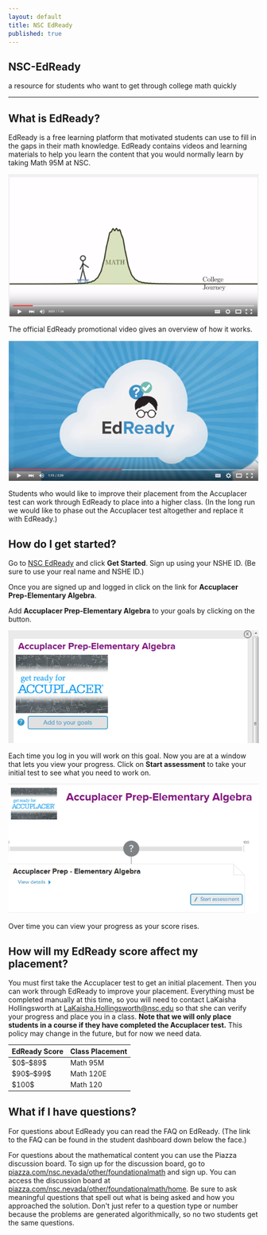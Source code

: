 ```yaml
---
layout: default
title: NSC EdReady
published: true
---
```



<section>
        <div id="title">
          <h1>NSC-EdReady</h1>
          <p>a resource for students who want to get through college math quickly</p>
          <hr>
        </div>
</section>
<p></p>

## What is EdReady?

EdReady is a free learning platform that motivated students can use to fill in the gaps in their math knowledge. EdReady contains videos and learning materials to help you learn the content that you would normally learn by taking Math 95M at NSC. 

<a href="https://youtu.be/G4vll_wvC88" target="_blank">
<img border="0" alt="EdReady video by NSC" src="images/EdReadyVideo.PNG">
</a>

The official EdReady promotional video gives an overview of how it works.

<a href="https://youtu.be/12Ef3IdghgA" target="_blank">
<img border="0" alt="EdReady Promo Video" src="images/EdReadyExplanationVideo.PNG">
</a>

Students who would like to improve their placement from the Accuplacer test can work through EdReady to place into a higher class. (In the long run we would like to phase out the Accuplacer test altogether and replace it with EdReady.)

## How do I get started?

Go to [NSC EdReady](https://nsc.edready.org/home) and click __Get Started__. Sign up using your NSHE ID. (Be sure to use your real name and NSHE ID.)

Once you are signed up and logged in click on the link for __Accuplacer Prep-Elementary Algebra__.

Add __Accuplacer Prep-Elementary Algebra__ to your goals by clicking on the button. 

![Add Goal](images/EdReadyAddGoal.PNG)

Each time you log in you will work on this goal. Now you are at a window that lets you view your progress. Click on __Start assessment__ to take your initial test to see what you need to work on. 

![Start Assessment](images/EdReadyStartAssessment.PNG)

Over time you can view your progress as your score rises.

## How will my EdReady score affect my placement?

You must first take the Accuplacer test to get an initial placement. Then you can work through EdReady to improve your placement. Everything must be completed manually at this time, so you will need to contact LaKaisha Hollingsworth at LaKaisha.Hollingsworth@nsc.edu so that she can verify your progress and place you in a class. __Note that we will only place students in a course if they have completed the Accuplacer test.__ This policy may change in the future, but for now we need data.

<table>
<thead>
<tr>
<th>EdReady Score</th>
<th>Class Placement</th>
</tr>
</thead>
<tbody>
<tr>
<td>$0$–$89$</td>
<td>Math 95M</td>
</tr>
<tr>
<td>$90$–$99$</td>
<td>Math 120E</td>
</tr>
<tr>
<td>$100$</td>
<td>Math 120</td>
</tr>
</tbody>
</table>

## What if I have questions?

For questions about EdReady you can read the FAQ on EdReady. (The link to the FAQ can be found in the student dashboard down below the face.)

For questions about the mathematical content you can use the Piazza discussion board. To sign up for the discussion board, go to [piazza.com/nsc.nevada/other/foundationalmath](piazza.com/nsc.nevada/other/foundationalmath) and sign up. You can access the discussion board at [piazza.com/nsc.nevada/other/foundationalmath/home](piazza.com/nsc.nevada/other/foundationalmath/home). Be sure to ask meaningful questions that spell out what is being asked and how you approached the solution. Don't just refer to a question type or number because the problems are generated algorithmically, so no two students get the same questions.

